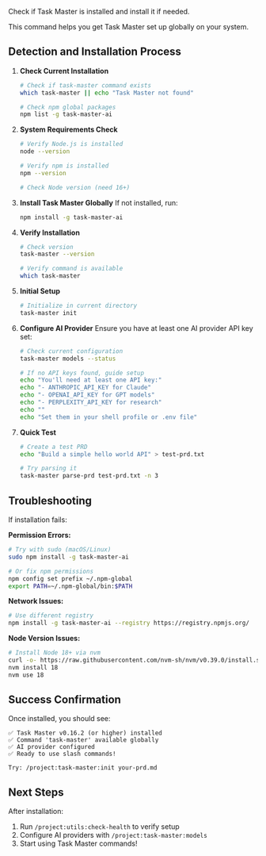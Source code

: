 Check if Task Master is installed and install it if needed.

This command helps you get Task Master set up globally on your system.

## Detection and Installation Process

1. **Check Current Installation**

   ```bash
   # Check if task-master command exists
   which task-master || echo "Task Master not found"

   # Check npm global packages
   npm list -g task-master-ai
   ```

2. **System Requirements Check**

   ```bash
   # Verify Node.js is installed
   node --version

   # Verify npm is installed
   npm --version

   # Check Node version (need 16+)
   ```

3. **Install Task Master Globally**
   If not installed, run:

   ```bash
   npm install -g task-master-ai
   ```

4. **Verify Installation**

   ```bash
   # Check version
   task-master --version

   # Verify command is available
   which task-master
   ```

5. **Initial Setup**

   ```bash
   # Initialize in current directory
   task-master init
   ```

6. **Configure AI Provider**
   Ensure you have at least one AI provider API key set:

   ```bash
   # Check current configuration
   task-master models --status

   # If no API keys found, guide setup
   echo "You'll need at least one API key:"
   echo "- ANTHROPIC_API_KEY for Claude"
   echo "- OPENAI_API_KEY for GPT models"
   echo "- PERPLEXITY_API_KEY for research"
   echo ""
   echo "Set them in your shell profile or .env file"
   ```

7. **Quick Test**

   ```bash
   # Create a test PRD
   echo "Build a simple hello world API" > test-prd.txt

   # Try parsing it
   task-master parse-prd test-prd.txt -n 3
   ```

## Troubleshooting

If installation fails:

**Permission Errors:**

```bash
# Try with sudo (macOS/Linux)
sudo npm install -g task-master-ai

# Or fix npm permissions
npm config set prefix ~/.npm-global
export PATH=~/.npm-global/bin:$PATH
```

**Network Issues:**

```bash
# Use different registry
npm install -g task-master-ai --registry https://registry.npmjs.org/
```

**Node Version Issues:**

```bash
# Install Node 18+ via nvm
curl -o- https://raw.githubusercontent.com/nvm-sh/nvm/v0.39.0/install.sh | bash
nvm install 18
nvm use 18
```

## Success Confirmation

Once installed, you should see:

```
✅ Task Master v0.16.2 (or higher) installed
✅ Command 'task-master' available globally
✅ AI provider configured
✅ Ready to use slash commands!

Try: /project:task-master:init your-prd.md
```

## Next Steps

After installation:

1. Run `/project:utils:check-health` to verify setup
2. Configure AI providers with `/project:task-master:models`
3. Start using Task Master commands!
